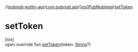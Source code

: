 //[pubnub-kotlin-api](../../../index.md)/[com.pubnub.api](../index.md)/[[ios]PubNubImpl](index.md)/[setToken](set-token.md)

# setToken

[ios]\
open override fun [setToken](set-token.md)(token: [String](https://kotlinlang.org/api/latest/jvm/stdlib/kotlin/-string/index.html)?)
